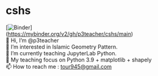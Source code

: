 # cshs
[![Binder](https://mybinder.org/badge_logo.svg)]<br>
(https://mybinder.org/v2/gh/p3teacher/cshs/main)<br>
👋 Hi, I’m @p3teacher<br>
👀 I’m interested in Islamic Geometry Pattern.<br>
🌱 I’m currently teaching JupyterLab Python.<br>
🌱 My teaching focus on Python 3.9 + matplotlib + shapely<br>
📫 How to reach me : tour945@gmail.com
